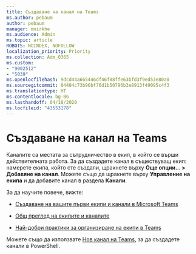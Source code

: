 ```yaml
---
title: Създаване на канал на Teams
ms.author: pebaum
author: pebaum
manager: mnirkhe
ms.audience: Admin
ms.topic: article
ROBOTS: NOINDEX, NOFOLLOW
localization_priority: Priority
ms.collection: Adm_O365
ms.custom:
- "9002512"
- "5039"
ms.openlocfilehash: 9dcd44a665446df46f88ffe63bfd3f9ed53e80a0
ms.sourcegitcommit: 04484c73b96bf76d1b50796b3e8913f49095c4f3
ms.translationtype: HT
ms.contentlocale: bg-BG
ms.lasthandoff: 04/18/2020
ms.locfileid: "43553178"
---
```

# <a name="create-a-teams-channel"></a>Създаване на канал на Teams

Каналите са местата за сътрудничество в екип, в който се върши действителната работа. За да създадете канал в съществуващ екип: намерете екипа, който сте създали, щракнете върху **Още опции... > Добавяне на канал**. Можете също да щракнете върху **Управление на екипа** и да добавите канал в раздела **Канали**.

За да научите повече, вижте:

- [Създаване на вашите първи екипи и канали в Microsoft Teams](https://docs.microsoft.com/MicrosoftTeams/get-started-with-teams-create-your-first-teams-and-channels)

- [Общ преглед на екипите и каналите](https://docs.microsoft.com/microsoftteams/teams-channels-overview)

- [Най-добри практики за организиране на екипи в Teams](https://docs.microsoft.com/MicrosoftTeams/best-practices-organizing)

Можете също да използвате [Нов канал на Teams](https://docs.microsoft.com/powershell/module/teams/new-teamchannel?view=teams-ps), за да създадете канали в PowerShell. 
